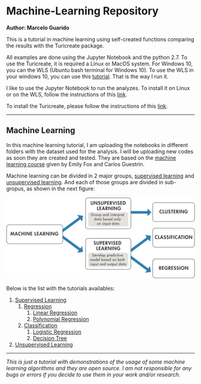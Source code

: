 # Machine-Learning Repository
**Author: Marcelo Guarido**

This is a tutorial in machine learning using self-created functions comparing the results with the Turicreate package. 

All examples are done using the Jupyter Notebook and the python 2.7. To use the Turicreate, it is required a Linux or MacOS system. For Windows 10, you can the WLS (Ubuntu bash terminal for Windows 10). To use the WLS in your windows 10, you can use this [tutorial](https://www.howtogeek.com/249966/how-to-install-and-use-the-linux-bash-shell-on-windows-10/). That is the way I run it.

I like to use the Jupyter Notebook to run the analyzes. To install it on Linux or on the WLS, follow the instructions of this [link](https://conda.io/docs/user-guide/install/linux.html).

To install the Turicreate, please follow the instructions of this [link](https://github.com/apple/turicreate/).
***

## Machine Learning

In this machine learning tutorial, I am uploading the notebooks in different folders with the dataset used for the analysis. I will be uploading new codes as soon they are created and tested. They are based on the [machine learning course](https://www.coursera.org/specializations/machine-learning) given by Emily Fox and Carlos Guestrin. 

Machine learning can be divided in 2 major groups, [supervised learning](https://en.wikipedia.org/wiki/Supervised_learning) and [unsupervised learning](https://en.wikipedia.org/wiki/Unsupervised_learning). And each of those groups are divided in sub-gropus, as shown in the next figure:

![Machine learning groups and sub-groups](./Figures/machine_learning.png) 

Below is the list with the tutorials availables:

1. [Supervised Learning](./01_Supervised_Learning)
	1. [Regression](./01_Supervised_Learning/01_Regression)
		1. [Linear Regression](./01_Supervised_Learning/01_Regression/01_Linear_Regression/Linear_Regression.ipynb)
		2. [Polynomial Regression](./01_Supervised_Learning/01_Regression/02_Polynomial_Regression/Polynomial_Regres***sion.ipynb)
	2. [Classification](./01_Supervised_Learning/02_Classification)
		1. [Logistic Regression](./01_Supervised_Learning/02_Classification/01_Logistic_Regression/Logistic_Regression.ipynb)
		2. [Decision Tree](./01_Supervised_Learning/02_Classification/02_Decision_Trees/Decision_Tree.ipynb)
1. [Unsupervised Learning](./02_Unsupervised_Learning)

***
*This is just a tutorial with demonstrations of the usage of some machine learning algorithms and they are open source. I am not responsible for any bugs or errors if you decide to use them in your work and/or research.*

